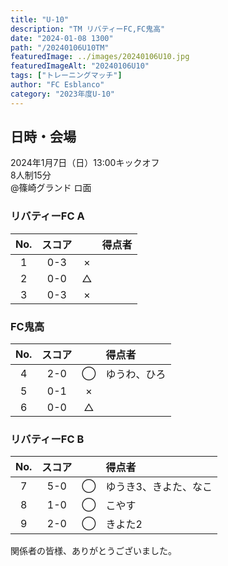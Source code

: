 ```yaml
---
title: "U-10"
description: "TM リバティーFC,FC鬼高"
date: "2024-01-08 1300"
path: "/20240106U10TM"
featuredImage: ../images/20240106U10.jpg
featuredImageAlt: "20240106U10"
tags: ["トレーニングマッチ"]
author: "FC Esblanco"
category: "2023年度U-10"
---
```


## 日時・会場
2024年1月7日（日）13:00キックオフ<br>
8人制15分<br>
@篠崎グランド ロ面

### リバティーFC A

| No.| スコア |   | 得点者  |
|:--:|:------:|:-:|:--------|
| 1  | 0-3 | × ||
| 2  | 0-0 | △ ||
| 3  | 0-3 | × ||

### FC鬼高

| No.| スコア |   | 得点者  |
|:--:|:------:|:-:|:--------|
| 4  | 2-0 | ◯ |ゆうわ、ひろ|
| 5  | 0-1 | × ||
| 6  | 0-0 | △ ||

### リバティーFC B

| No.| スコア |   | 得点者  |
|:--:|:------:|:-:|:--------|
| 7  | 5-0 | ◯ |ゆうき3、きよた、なこ|
| 8  | 1-0 | ◯ |こやす|
| 9  | 2-0 | ◯ |きよた2|


関係者の皆様、ありがとうございました。